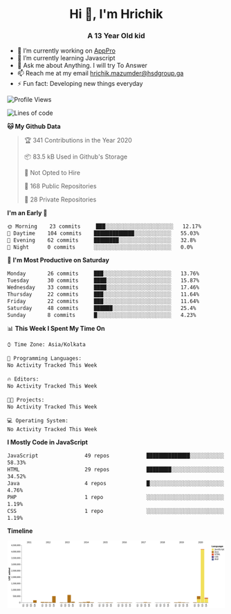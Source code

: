 <h1 align="center">Hi 👋, I'm Hrichik</h1>
<h3 align="center">A 13 Year Old kid</h3>


- 🔭 I’m currently working on [AppPro](https://apppro.in)
- 🌱 I’m currently learning Javascript
- 💬 Ask me about Anything. I will try To Answer
- 📫 Reach me at my email hrichik.mazumder@hsdgroup.ga
- ⚡ Fun fact: Developing new things everyday

<!--START_SECTION:waka-->
![Profile Views](http://img.shields.io/badge/Profile%20Views-2-blue)

![Lines of code](https://img.shields.io/badge/From%20Hello%20World%20I%27ve%20Written-3.2%20million%20lines%20of%20code-blue)

**🐱 My Github Data** 

> 🏆 341 Contributions in the Year 2020
 > 
> 📦 83.5 kB Used in Github's Storage 
 > 
> 🚫 Not Opted to Hire
 > 
> 📜 168 Public Repositories 
 > 
> 🔑 28 Private Repositories  
 > 
**I'm an Early 🐤** 

```text
🌞 Morning    23 commits     ███░░░░░░░░░░░░░░░░░░░░░░   12.17% 
🌆 Daytime    104 commits    █████████████░░░░░░░░░░░░   55.03% 
🌃 Evening    62 commits     ████████░░░░░░░░░░░░░░░░░   32.8% 
🌙 Night      0 commits      ░░░░░░░░░░░░░░░░░░░░░░░░░   0.0%

```
📅 **I'm Most Productive on Saturday** 

```text
Monday       26 commits     ███░░░░░░░░░░░░░░░░░░░░░░   13.76% 
Tuesday      30 commits     ████░░░░░░░░░░░░░░░░░░░░░   15.87% 
Wednesday    33 commits     ████░░░░░░░░░░░░░░░░░░░░░   17.46% 
Thursday     22 commits     ███░░░░░░░░░░░░░░░░░░░░░░   11.64% 
Friday       22 commits     ███░░░░░░░░░░░░░░░░░░░░░░   11.64% 
Saturday     48 commits     ██████░░░░░░░░░░░░░░░░░░░   25.4% 
Sunday       8 commits      █░░░░░░░░░░░░░░░░░░░░░░░░   4.23%

```


📊 **This Week I Spent My Time On** 

```text
⌚︎ Time Zone: Asia/Kolkata

💬 Programming Languages: 
No Activity Tracked This Week

🔥 Editors: 
No Activity Tracked This Week

🐱‍💻 Projects: 
No Activity Tracked This Week

💻 Operating System: 
No Activity Tracked This Week

```

**I Mostly Code in JavaScript** 

```text
JavaScript               49 repos            ██████████████░░░░░░░░░░░   58.33% 
HTML                     29 repos            ████████░░░░░░░░░░░░░░░░░   34.52% 
Java                     4 repos             █░░░░░░░░░░░░░░░░░░░░░░░░   4.76% 
PHP                      1 repo              ░░░░░░░░░░░░░░░░░░░░░░░░░   1.19% 
CSS                      1 repo              ░░░░░░░░░░░░░░░░░░░░░░░░░   1.19%

```


**Timeline**

![Chart not found](https://raw.githubusercontent.com/hrichiksite/hrichiksite/master/charts/bar_graph.png) 


<!--END_SECTION:waka-->

